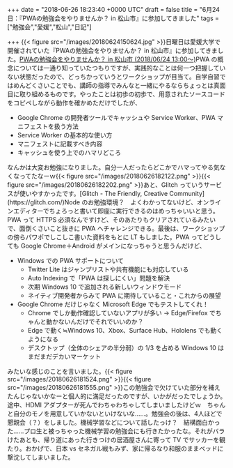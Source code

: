 
+++
date = "2018-06-26 18:23:40 +0000 UTC"
draft = false
title = "6月24日：『PWAの勉強会をやりませんか？ in 松山市』に参加してきました"
tags = ["勉強会","愛媛","松山","日記"]

+++
{{< figure src="/images/20180624150624.jpg"  >}}日曜日は愛媛大学で開催されていた『PWAの勉強会をやりませんか？ in 松山市』に参加してきました。[PWAの勉強会をやりませんか？ in 松山市 (2018/06/24 13:00〜)](https://connpass.com/event/88717/)PWA の概念については一通り知っていたつもりですが、実践的なことは何一つ把握していない状態だったので、どっちかっていうとワークショップが目当て。自学自習ではめんどくさいことでも、講師の指導でみんなと一緒にやるならちょっとは真面目に取り組めるものです。やったことは初歩の初歩で、用意されたソースコードをコピペしながら動作を確かめただけでしたが、

<ul>
<li>Google Chrome の開発者ツールでキャッシュや Service Worker、PWA マニフェストを扱う方法</li>
<li>Service Worker の基本的な使い方</li>
<li>マニフェストに記載すべき内容</li>
<li>キャッシュを使う上でのハマリどころ</li>
</ul>なんかは大変お勉強になりました。自分一人だったらどこかでハマってやる気なくなってたなーｗ{{< figure src="/images/20180626182122.png"  >}}{{< figure src="/images/20180626182202.png"  >}}あと、Glitch っていうサービスが使いやすかったです。[Glitch - The Friendly, Creative Community](https://glitch.com/)Node のお勉強環境？　よくわかってないけど、オンラインエディターでちょろっと書いて即座に実行できるのはめっちゃいいと思う。PWA って HTTPS 必須なんですけど、そのあたりもクリアされているみたいで、面倒くさいこと抜きに PWA へチャレンジできる。最後は、ワークショップの傍らパワポでしこしこ書いた資料をもとに LT もしました。PWA ってどうしても Google Chrome＋Android がメインになっちゃうと思うんだけど、

<ul>
<li>Windows での PWA サポートについて
<ul>
<li>Twitter Lite はジャンプリストや共有機能にも対応している</li>
<li>Auto Indexing で「PWA は探しにくい」問題を解決</li>
<li>次期 Windows 10 で追加される新しいウィンドウモード</li>
<li>ネイティブ開発者からみて PWA に期待していること・これからの展望</li>
</ul></li>
<li>Google Chrome だけじゃなく Microsoft Edge でもテストしてくれ！
<ul>
<li>Chrome でしか動作確認していないアプリが多い → Edge/Firefox でちゃんと動かないんだけでそれでいいのか？</li>
<li>Edge で動く≒Windows 10、Xbox、Surface Hub、Hololens でも動くようになる</li>
<li>デスクトップ（全体のシェアの半分弱）の 1/3 を占める Windows 10 はまだまだデカいマーケット</li>
</ul></li>
</ul>みたいな感じのことを言いました。{{< figure src="/images/20180626181524.png"  >}}{{< figure src="/images/20180626181555.png"  >}}この勉強会で欠けていた部分を補えたんじゃないかなーと個人的に満足だったのですが、いかがだったでしょうか。途中、HDMI アダプターが死んでわちゃわちゃしてしまいましたけどｗ　ちゃんと自分のモノを用意していかないといけないな……。勉強会の後は、4人ほどで懇親会（？）をしました。機械学習などについて話したっけ？　結構面白かった……プロ生と被っちゃった機械学習の勉強会にも行きたかったな。それがバラけたあとも、帰り道にあった行きつけの居酒屋さんに寄って TV でサッカーを観たり。おかげで、日本 vs セネガル戦もみず、家に帰るなり和服のままベッドに撃沈してしまいました。


